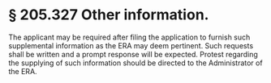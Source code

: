 # § 205.327   Other information.

The applicant may be required after filing the application to furnish such supplemental information as the ERA may deem pertinent. Such requests shall be written and a prompt response will be expected. Protest regarding the supplying of such information should be directed to the Administrator of the ERA. 




